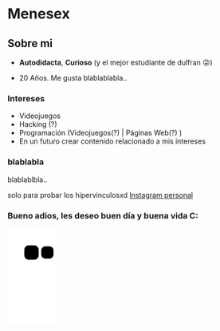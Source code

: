 # Menesex

## Sobre mi

- **Autodidacta**, **Curioso** (y el mejor estudiante de dulfran 😜)

- 20 Años. Me gusta blablablabla.. 

### Intereses

- Videojuegos
- Hacking (?)
- Programación (Videojuegos(?) | Páginas Web(?) )
- En un futuro crear contenido relacionado a mis intereses

### blablabla
blablablbla..

solo para probar los hipervinculosxd
[Instagram personal](https://www.instagram.com/mxneses/)

### Bueno adios, les deseo buen día y buena vida C:



![snake gif](https://github.com/Menesex/Menesex/blob/output/github-contribution-grid-snake.svg)
